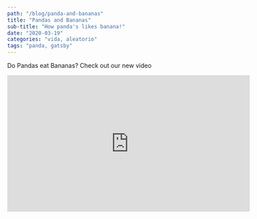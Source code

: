 ```yaml
---
path: "/blog/panda-and-bananas"
title: "Pandas and Bananas"
sub-title: "How panda's likes banana!"
date: "2020-03-19"
categories: "vida, aleatorio"
tags: "panda, gatsby"
---
```


Do Pandas eat Bananas? Check out our new video

<iframe width="560" height="315" src="https://www.youtube.com/embed/4n0xNbfJLR8" frameborder="0" allowfullscreen></iframe>
